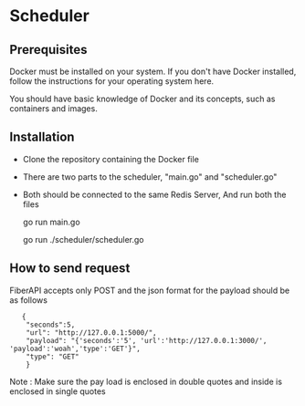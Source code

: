 # Scheduler 

## Prerequisites

Docker must be installed on your system. If you don't have Docker installed, follow the instructions for your operating system here.

You should have basic knowledge of Docker and its concepts, such as containers and images.

## Installation

 - Clone the repository containing the Docker file
 - There are two parts to the scheduler, "main.go" and "scheduler.go"
 - Both should be connected to the same Redis Server, And run both the files

    go run main.go
    
    go run ./scheduler/scheduler.go

## How to send request


FiberAPI accepts only  POST and the json format for the payload should be as follows

       {
        "seconds":5,
        "url": "http://127.0.0.1:5000/",
        "payload": "{'seconds':'5', 'url':'http://127.0.0.1:3000/', 'payload':'woah','type':'GET'}",
        "type": "GET"
        }

Note : Make sure the pay load is enclosed in double quotes and inside is enclosed in single quotes

